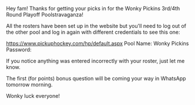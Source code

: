 Hey fam! Thanks for getting your picks in for the <year> Wonky Pickins 3rd/4th Round Playoff Poolstravaganza!

All the rosters have been set up in the website but you'll need to log out of the other pool and log in again with different credentials to see this one:

https://www.pickuphockey.com/hp/default.aspx
Pool Name: Wonky Pickins <year>
Password: <pwd>

If you notice anything was entered incorrectly with your roster, just let me know.

The first (for points) bonus question will be coming your way in WhatsApp tomorrow morning.

Wonky luck everyone!
